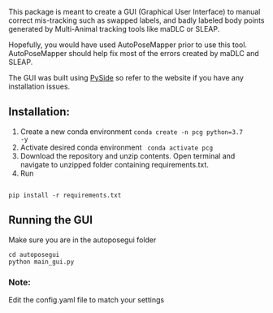This package is meant to create a GUI (Graphical User Interface) to manual 
correct mis-tracking such as swapped labels, and badly labeled body points 
generated by Multi-Animal tracking tools like maDLC or SLEAP.

Hopefully, you would have used AutoPoseMapper prior to use this tool. 
AutoPoseMapper should help fix most of the errors created by maDLC and SLEAP.

The GUI was built using [PySide](https://wiki.qt.io/Qt_for_Python) 
so refer to the website if you have any installation issues.

## Installation:
1. Create a new conda environment <code>conda create -n pcg python=3.7 -y </code>
2. Activate desired conda environment <code> conda activate pcg </code>
3. Download the repository and unzip contents. Open terminal and 
navigate to unzipped folder containing requirements.txt.
4. Run   
<code>
pip install -r requirements.txt  
</code>  

## Running the GUI
Make sure you are in the autoposegui folder
```commandline
cd autoposegui
python main_gui.py
```

### Note:
Edit the config.yaml file to match your settings